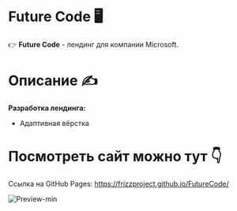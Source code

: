 # Future Code 🖥

👉 **Future Code** - лендинг для компании Microsoft.

# Описание ✍

**Разработка лендинга:**
* Адаптивная вёрстка 

# Посмотреть сайт можно тут 👇

Сcылка на GitHub Pages: https://frizzproject.github.io/FutureCode/

![Preview-min](https://user-images.githubusercontent.com/68475358/129495700-565a4dab-79c6-4bbc-a9f4-a5d2f890bbb7.png)
